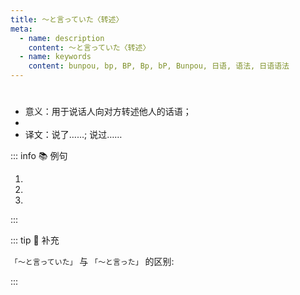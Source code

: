 ```yaml
---
title: 〜と言っていた〈转述〉
meta:
  - name: description
    content: 〜と言っていた〈转述〉
  - name: keywords
    content: bunpou, bp, BP, Bp, bP, Bunpou, 日语, 语法, 日语语法
---
```

  
# <grammer-content sentence="〜と[言っ/いっ]ていた〈转述〉" />
  
- 意义：用于说话人向对方转述他人的话语；
- <grammer-content sentence="接续：**简体句子** + と[言っ/いっ]ていた；" />
- 译文：说了……; 说过……
  
::: info :books: 例句
  
1. <grammer-content sentence='[高橋/たかはし]さんと[渡辺/わたなべ]さんも[行き/いき]たい**って[言っ/いっ]て(い)た**んだ。' trans='高桥和渡边也说他们想去。(口语表达中，言ってた前的**って**相当于**と**，表引用)' />
2. <grammer-content sentence='A: [李/り]さんはまだですか。' trans='A: 小李还没到吗？' />
   <grammer-content sentence='B: うん、ちょっと[遅れ/おくれ]て[来る/くる]**って[言っ/いっ]てました**よ。' trans='B: 嗯，他说会晚一点到。' />
3. <grammer-content sentence='えっ 、お[姉/ねえ]ちゃん[行/い]かないの? [一緒/いっしょ]に[行く/いく]**って[言っ/いっ]て(い)た**のに。' trans='诶？姐姐你不去吗？明明说好要一起去的！' />
  
:::

::: tip :bookmark: 补充

`「〜と言っていた」` 与 `「〜と言った」` 的区别:

<div class='bunpou-block'>
  
<grammer-content sentence='[一緒/いっしょ]に[行く/いく]**って[言っ/いっ]ていた**。' trans='之前一直说要一起去。(强调**转述内容**)' />
<grammer-content sentence='[一緒/いっしょ]に[行く/いく]**って[言っ/いっ]た**。' trans='说过要一起去。(强调**转述动作**)' />
  
</div>

:::
